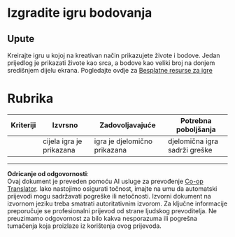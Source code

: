 <!--
CO_OP_TRANSLATOR_METADATA:
{
  "original_hash": "81f292dbda01685b91735e0398dc0504",
  "translation_date": "2025-08-27T22:28:26+00:00",
  "source_file": "6-space-game/5-keeping-score/assignment.md",
  "language_code": "hr"
}
-->
# Izgradite igru bodovanja

## Upute

Kreirajte igru u kojoj na kreativan način prikazujete živote i bodove. Jedan prijedlog je prikazati živote kao srca, a bodove kao veliki broj na donjem središnjem dijelu ekrana. Pogledajte ovdje za [Besplatne resurse za igre](https://www.kenney.nl/)

# Rubrika

| Kriteriji | Izvrsno                | Zadovoljavajuće             | Potrebna poboljšanja       |
| --------- | ---------------------- | --------------------------- | -------------------------- |
|           | cijela igra je prikazana | igra je djelomično prikazana | djelomična igra sadrži greške |

---

**Odricanje od odgovornosti**:  
Ovaj dokument je preveden pomoću AI usluge za prevođenje [Co-op Translator](https://github.com/Azure/co-op-translator). Iako nastojimo osigurati točnost, imajte na umu da automatski prijevodi mogu sadržavati pogreške ili netočnosti. Izvorni dokument na izvornom jeziku treba smatrati autoritativnim izvorom. Za ključne informacije preporučuje se profesionalni prijevod od strane ljudskog prevoditelja. Ne preuzimamo odgovornost za bilo kakva nesporazuma ili pogrešna tumačenja koja proizlaze iz korištenja ovog prijevoda.